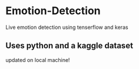 # Emotion-Detection
Live emotion detection using tenserflow and keras
## Uses python and a kaggle dataset
 updated on local machine!
